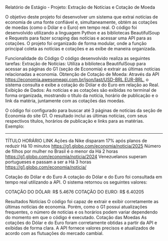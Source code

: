 Relatório de Estágio - Projeto: Extração de Notícias e Cotação de Moeda

O objetivo deste projeto foi desenvolver um sistema que extrai notícias de economia de uma fonte confiável e, simultaneamente, obtém as cotações de moedas (como o Dólar e o Euro) em tempo real. O código foi desenvolvido utilizando a linguagem Python e as bibliotecas BeautifulSoup e Requests para fazer scraping das notícias e acessar uma API para as cotações.
O projeto foi organizado de forma modular, onde a função principal coleta as notícias e cotações e as exibe de maneira organizada.

Funcionalidade do Código
O código desenvolvido realiza as seguintes tarefas:
Extração de Notícias: Utiliza a biblioteca BeautifulSoup para acessar as páginas do G1 (seção de Economia) e extrair as últimas notícias relacionadas a economia.
Obtenção de Cotação de Moeda: Através da API https://economia.awesomeapi.com.br/json/last/USD-BRL,EUR-BRL, o sistema consulta e exibe a cotação do Dólar e do Euro em relação ao Real.
Exibição de Dados: As notícias e as cotações são exibidas no terminal de forma organizada, mostrando o título da notícia, horário de publicação e o link da matéria, juntamente com as cotações das moedas.

O código foi configurado para buscar até 3 páginas de notícias da seção de Economia do site G1. O resultado inclui as últimas notícias, com seus respectivos títulos, horários de publicação e links para as matérias. Exemplo:


--------------------------------------------------------------------------------
TÍTULO                                             HORÁRIO              LINK
Ações da Nike disparam 17% após planos de reduzir  Há 10 minutos        https://g1.globo.com/economia/noticia/2025
Número de filhos por mulher no Brasil é o menor da Há 2 horas           https://g1.globo.com/economia/noticia/2024
Venezuelanos superam portugueses e passam a ser a  Há 3 horas           https://g1.globo.com/economia/noticia/

Cotação do Dólar e do Euro
A cotação do Dólar e do Euro foi consultada em tempo real utilizando a API. O sistema retornou os seguintes valores:

COTAÇÃO DO DÓLAR: R$ 5.4676
COTAÇÃO DO EURO: R$ 6.40205

Resultados
Notícias
O código foi capaz de extrair e exibir corretamente as últimas notícias de economia. Porém, como o G1 possui atualizações frequentes, o número de notícias e os horários podem variar dependendo do momento em que o código é executado.
Cotação das Moedas
As cotações do Dólar e do Euro foram corretamente obtidas a partir da API e exibidas de forma clara. A API fornece valores precisos e atualizados de acordo com as flutuações do mercado cambial.
